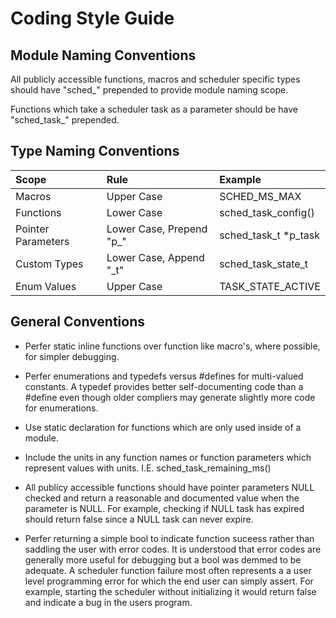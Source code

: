 #  Coding Style Guide

## Module Naming Conventions

All publicly accessible functions, macros and scheduler specific types should have "sched_" prepended to provide module naming scope.

Functions which take a scheduler task as a parameter should be have "sched_task_" prepended.

## Type Naming Conventions

| Scope               | Rule                        | Example                 |
| :----               | :----                       | :----                   |
| Macros              | Upper Case                  | SCHED_MS_MAX            |
| Functions           | Lower Case                  | sched_task_config()     |
| Pointer Parameters  | Lower Case, Prepend "p_"    | sched_task_t *p_task    |
| Custom Types        | Lower Case, Append "_t"     | sched_task_state_t      |
| Enum Values         | Upper Case                  | TASK_STATE_ACTIVE       |

## General Conventions

* Perfer static inline functions over function like macro's, where possible, for simpler debugging.

* Perfer enumerations and typedefs versus #defines for multi-valued constants.  A typedef provides better
self-documenting code than a #define even though older compliers may generate slightly more code for enumerations.

* Use static declaration for functions which are only used inside of a module.

* Include the units in any function names or function parameters which represent values with units.  I.E. sched_task_remaining_ms()

* All publicy accessible functions should have pointer parameters NULL checked and return a reasonable and documented value when the parameter is NULL.  For example, checking if NULL task has expired should return false since a NULL task can never expire.

* Perfer returning a simple bool to indicate function suceess rather than saddling the user with error codes.  It is understood that error codes are generally more useful for debugging but a bool was demmed to be adequate.  A scheduler function failure most often represents a a user level programming error for which the end user can simply assert.  For example, starting the scheduler without initializing it would return false and indicate a bug in the users program. 